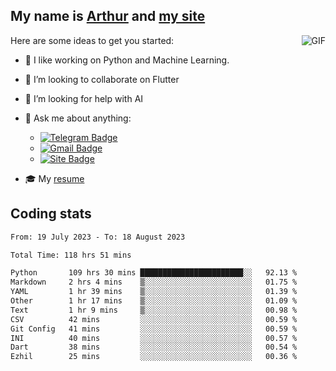 
## My name is [Arthur](https://www.linkedin.com/in/arthur-novais-201420/) and [my site](https://arthurcn96.github.io/)

<!--
**Arthurcn96/Arthurcn96** is a ✨ _special_ ✨ repository because its `README.md` (this file) appears on your GitHub profile.
-->
<img align="right"  max-width="440" max-height="240" alt="GIF" src="https://raw.githubusercontent.com/Arthurcn96/Arthurcn96/master/helloThere.gif" />

Here are some ideas to get you started:

- 🤖 I like working on Python and Machine Learning.
- 👯 I’m looking to collaborate on Flutter
- 🤔 I’m looking for help with AI
- 💬 Ask me about anything:
    - [![Telegram Badge](https://img.shields.io/badge/-@Arthurcn9-0088cc?style=for-the-badge&logo=Telegram&logoColor=white)](https://t.me/Arthurcn9)
    - [![Gmail Badge](https://img.shields.io/badge/-@Arthurcn9-red?style=for-the-badge&logo=Gmail&logoColor=white)](mailto:Arthurcn96@gmail.com)
    - [![Site Badge](https://img.shields.io/badge/arthurcn96.github.io-informational?style=for-the-badge&logo=internetexplorer)](https://arthurcn96.github.io/)

- 🎓 My [resume](https://github.com/Arthurcn96/resume/blob/master/Resume_PT-BR.pdf)


## Coding stats
<!--START_SECTION:waka-->

```txt
From: 19 July 2023 - To: 18 August 2023

Total Time: 118 hrs 51 mins

Python       109 hrs 30 mins ███████████████████████░░   92.13 %
Markdown     2 hrs 4 mins    ▒░░░░░░░░░░░░░░░░░░░░░░░░   01.75 %
YAML         1 hr 39 mins    ▒░░░░░░░░░░░░░░░░░░░░░░░░   01.39 %
Other        1 hr 17 mins    ▒░░░░░░░░░░░░░░░░░░░░░░░░   01.09 %
Text         1 hr 9 mins     ▒░░░░░░░░░░░░░░░░░░░░░░░░   00.98 %
CSV          42 mins         ░░░░░░░░░░░░░░░░░░░░░░░░░   00.59 %
Git Config   41 mins         ░░░░░░░░░░░░░░░░░░░░░░░░░   00.59 %
INI          40 mins         ░░░░░░░░░░░░░░░░░░░░░░░░░   00.57 %
Dart         38 mins         ░░░░░░░░░░░░░░░░░░░░░░░░░   00.54 %
Ezhil        25 mins         ░░░░░░░░░░░░░░░░░░░░░░░░░   00.36 %
```

<!--END_SECTION:waka-->
